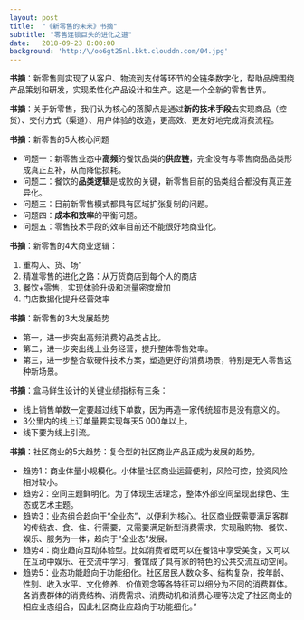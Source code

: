 ```yaml
---
layout: post
title:  "《新零售的未来》书摘"
subtitle: "零售连锁巨头的进化之道"
date:   2018-09-23 8:00:00
background: 'http:/\/oo6gt25nl.bkt.clouddn.com/04.jpg'
---
```


**书摘**：新零售则实现了从客户、物流到支付等环节的全链条数字化，帮助品牌围绕产品策划和研发，实现柔性化产品设计和生产。这是一个全新的零售世界。

**书摘**：关于新零售，我们认为核心的落脚点是通过**新的技术手段**去实现商品（控货）、交付方式（渠道）、用户体验的改造，更高效、更友好地完成消费流程。
 
**书摘**：新零售的5大核心问题

* 问题一：新零售业态中**高频**的餐饮品类的**供应链**，完全没有与零售商品品类形成真正互补，从而降低损耗。
* 问题二：餐饮的**品类逻辑**是成败的关键，新零售目前的品类组合都没有真正差异化。
* 问题三：目前新零售模式都具有区域扩张复制的问题。
* 问题四：**成本和效率**的平衡问题。
* 问题五：零售技术手段的效率目前还不能很好地商业化。

**书摘**：新零售的4大商业逻辑：

1. 重构人、货、场”
2. 精准零售的进化之路：从万货商店到每个人的商店
3. 餐饮+零售，实现体验升级和流量密度增加
4. 门店数据化提升经营效率

**书摘**：新零售的3大发展趋势

* 第一，进一步突出高频消费的品类占比。
* 第二，进一步突出线上业务经营，提升整体零售效率。
* 第三，进一步整合软硬件技术方案，塑造更好的消费场景，特别是无人零售这种新场景。

**书摘**：盒马鲜生设计的关键业绩指标有三条：

* 线上销售单数一定要超过线下单数，因为再造一家传统超市是没有意义的。
* 3公里内的线上订单量要实现每天5 000单以上。
* 线下要为线上引流。

**书摘**：社区商业的5大趋势：复合型的社区商业产品正成为发展的趋势。

* 趋势1：商业体量小规模化。小体量社区商业运营便利，风险可控，投资风险相对较小。
* 趋势2：空间主题鲜明化。为了体现生活理念，整体外部空间呈现出绿色、生态或艺术主题。
* 趋势3：业态组合趋向于“全业态”，以便利为核心。社区商业既需要满足客群的传统衣、食、住、行需要，又需要满足新型消费需求，实现融购物、餐饮、娱乐、服务为一体，趋向于“全业态”发展。
* 趋势4：商业趋向互动体验型。比如消费者既可以在餐馆中享受美食，又可以在互动中娱乐、在交流中学习，餐馆成了具有家的特色的公共交流互动空间。
* 趋势5：业态功能趋向于功能细化。社区居民人数众多、结构复杂，按年龄、性别、收入水平、文化修养、价值观念等各特征可以细分为不同的消费群体。各消费群体的消费结构、消费需求、消费动机和消费心理等决定了社区商业的相应业态组合，因此社区商业应趋向于功能细化。”


